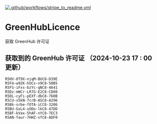 [![.github/workflows/stripe_to_readme.yml](https://github.com/zjx-kimi/GreenHubLicence/actions/workflows/stripe_to_readme.yml/badge.svg)](https://github.com/zjx-kimi/GreenHubLicence/actions/workflows/stripe_to_readme.yml)
# GreenHubLicence
获取 GreenHub 许可证
## 获取到的 GreenHub 许可证 （2024-10-23 17 : 00 更新）
```
R5HV-8T9X-njqM-BUC8-D39E
R5Fm-w92K-hUCx-n9C8-50B5
R5FS-iFxs-bzYc-qNC8-4641
R5Dz-mWCr-LR7G-E2C8-CD80
R5DL-cyFi-pEXf-dbC8-760B
R5CU-x5kN-7crB-ASC8-A296
R5Bk-srbe-fOTA-iCC8-3206
R5BU-GxL4-xODo-lkC8-47DD
R5BF-kVax-5hAF-nYC8-7EC3
R5AN-faur-7HHZ-vfC8-ADF0
```
